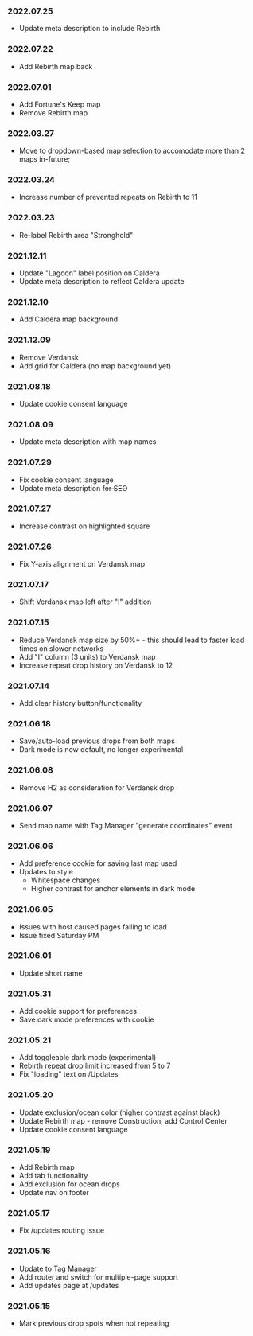 ### 2022.07.25 ###

- Update meta description to include Rebirth

### 2022.07.22 ###

- Add Rebirth map back

### 2022.07.01 ###

- Add Fortune's Keep map
- Remove Rebirth map

### 2022.03.27 ###

- Move to dropdown-based map selection to accomodate more than 2 maps in-future;

### 2022.03.24 ###

- Increase number of prevented repeats on Rebirth to 11

### 2022.03.23 ###

- Re-label Rebirth area "Stronghold"

### 2021.12.11 ###

- Update "Lagoon" label position on Caldera
- Update meta description to reflect Caldera update

### 2021.12.10 ###

- Add Caldera map background

### 2021.12.09 ###

- Remove Verdansk
- Add grid for Caldera (no map background yet)

### 2021.08.18 ###

- Update cookie consent language

### 2021.08.09 ###

- Update meta description with map names

### 2021.07.29 ###

- Fix cookie consent language
- Update meta description ~~for SEO~~

### 2021.07.27 ###

- Increase contrast on highlighted square

### 2021.07.26 ###

- Fix Y-axis alignment on Verdansk map

### 2021.07.17 ###

- Shift Verdansk map left after "I" addition

### 2021.07.15 ###

- Reduce Verdansk map size by 50%+ - this should lead to faster load times on slower networks
- Add "I" column (3 units) to Verdansk map
- Increase repeat drop history on Verdansk to 12 

### 2021.07.14 ###

- Add clear history button/functionality

### 2021.06.18 ###

- Save/auto-load previous drops from both maps
- Dark mode is now default, no longer experimental

### 2021.06.08 ###

- Remove H2 as consideration for Verdansk drop

### 2021.06.07 ###

- Send map name with Tag Manager "generate coordinates" event

### 2021.06.06 ###

- Add preference cookie for saving last map used
- Updates to style
  - Whitespace changes
  - Higher contrast for anchor elements in dark mode

### 2021.06.05 ###

- Issues with host caused pages failing to load
- Issue fixed Saturday PM

### 2021.06.01 ###

- Update short name

### 2021.05.31 ###

- Add cookie support for preferences
- Save dark mode preferences with cookie

### 2021.05.21 ###

- Add toggleable dark mode (experimental)
- Rebirth repeat drop limit increased from 5 to 7
- Fix "loading" text on /Updates

### 2021.05.20 ###

- Update exclusion/ocean color (higher contrast against black)
- Update Rebirth map - remove Construction, add Control Center
- Update cookie consent language

### 2021.05.19 ###

- Add Rebirth map
- Add tab functionality
- Add exclusion for ocean drops
- Update nav on footer

### 2021.05.17 ###

- Fix /updates routing issue

### 2021.05.16 ###

- Update to Tag Manager
- Add router and switch for multiple-page support
- Add updates page at /updates

### 2021.05.15 ###

- Mark previous drop spots when not repeating
